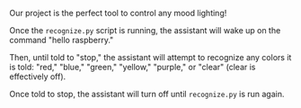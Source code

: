 Our project is the perfect tool to control any mood lighting!

Once the `recognize.py` script is running, the assistant will wake up on the command "hello raspberry." 

Then, until told to "stop," the assistant will attempt to recognize any colors it is told: "red," "blue," "green," "yellow," "purple," or "clear" (clear is effectively off). 

Once told to stop, the assistant will turn off until `recognize.py` is run again.
